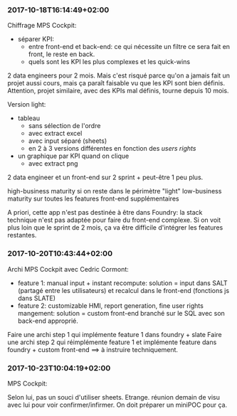 
### 2017-10-18T16:14:49+02:00

Chiffrage MPS Cockpit:

- séparer KPI:
    - entre front-end et back-end: ce qui nécessite un filtre ce sera fait en front, le reste en back.
    - quels sont les KPI les plus complexes et les quick-wins

2 data engineers pour 2 mois. Mais c'est risqué parce qu'on a jamais fait un projet aussi cours, mais ça paraît faisable vu que les KPI sont bien définis. Attention, projet similaire, avec des KPIs mal définis, tourne depuis 10 mois.

Version light:
- tableau
    - sans sélection de l'ordre
    - avec extract excel
    - avec input séparé (sheets)
    - en 2 à 3 versions différentes en fonction des _users rights_
- un graphique par KPI quand on clique
    - avec extract png

2 data engineer et un front-end sur 2 sprint + peut-être 1 peu plus.

high-business maturity si on reste dans le périmètre "light"
low-business maturity sur toutes les features front-end supplémentaires

A priori, cette app n'est pas destinée à être dans Foundry: la stack technique n'est pas adaptée pour faire du front-end complexe. Si on voit plus loin que le sprint de 2 mois, ça va être difficile d'intégrer les features restantes.

### 2017-10-20T10:43:44+02:00

Archi MPS Cockpit avec Cedric Cormont:

- feature 1: manual input + instant recompute: solution = input dans SALT (partagé entre les utilisateurs) et recalcul dans le front-end (fonctions js dans SLATE)
- feature 2: customizable HMI, report generation, fine user rights mangement: solution = custom front-end branché sur le SQL avec son back-end approprié.

Faire une archi step 1 qui implémente feature 1 dans foundry + slate
Faire une archi step 2 qui réimplémente feature 1 et implémente feature dans foundry + custom front-end ==> à instruire techniquement.

### 2017-10-23T10:04:19+02:00

MPS Cockpit:

Selon lui, pas un souci d'utiliser sheets. Etrange. réunion demain de visu avec lui pour voir confirmer/infirmer. On doit préparer un miniPOC pour ça.
